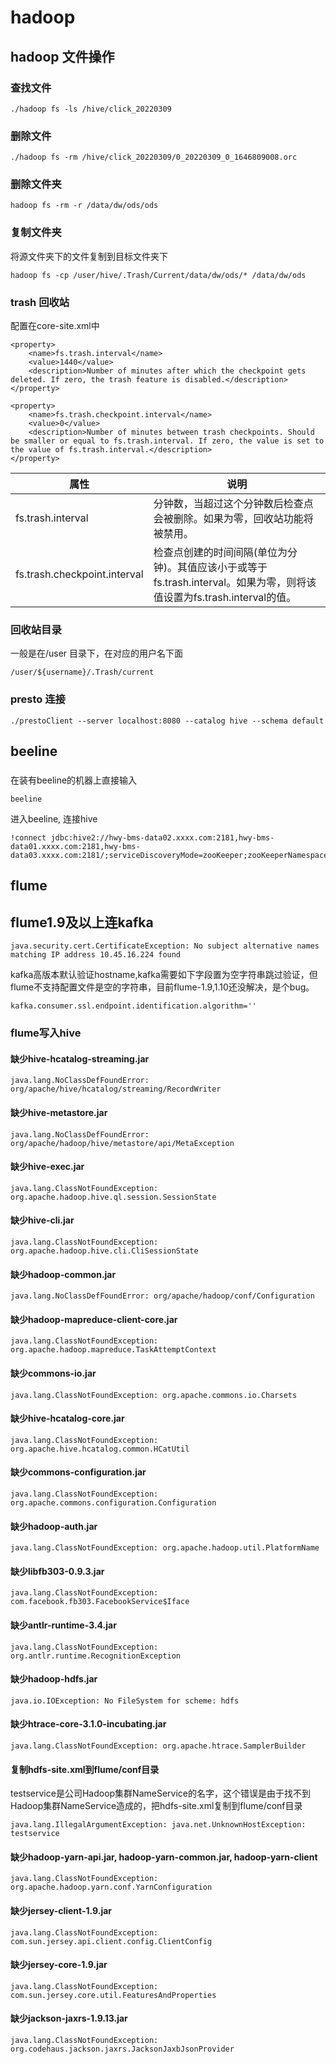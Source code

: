 # hadoop
## hadoop 文件操作
### 查找文件
```
./hadoop fs -ls /hive/click_20220309
```
### 删除文件
```
./hadoop fs -rm /hive/click_20220309/0_20220309_0_1646809008.orc
```
### 删除文件夹
```
hadoop fs -rm -r /data/dw/ods/ods
```
### 复制文件夹
将源文件夹下的文件复制到目标文件夹下
```
hadoop fs -cp /user/hive/.Trash/Current/data/dw/ods/* /data/dw/ods
```
### trash 回收站
配置在core-site.xml中
```
<property>  
    <name>fs.trash.interval</name>  
    <value>1440</value>  
    <description>Number of minutes after which the checkpoint gets deleted. If zero, the trash feature is disabled.</description>  
</property>

<property>  
    <name>fs.trash.checkpoint.interval</name>  
    <value>0</value>  
    <description>Number of minutes between trash checkpoints. Should be smaller or equal to fs.trash.interval. If zero, the value is set to the value of fs.trash.interval.</description>  
</property>
```
| 属性 | 说明 |
| ---- | ---- |
| fs.trash.interval  | 分钟数，当超过这个分钟数后检查点会被删除。如果为零，回收站功能将被禁用。 |
| fs.trash.checkpoint.interval  | 检查点创建的时间间隔(单位为分钟)。其值应该小于或等于fs.trash.interval。如果为零，则将该值设置为fs.trash.interval的值。 |
### 回收站目录
一般是在/user 目录下，在对应的用户名下面
```
/user/${username}/.Trash/current
```
### presto 连接
```
./prestoClient --server localhost:8080 --catalog hive --schema default
```
## beeline
###
在装有beeline的机器上直接输入
```
beeline
```
进入beeline, 连接hive
```
!connect jdbc:hive2://hwy-bms-data02.xxxx.com:2181,hwy-bms-data01.xxxx.com:2181,hwy-bms-data03.xxxx.com:2181/;serviceDiscoveryMode=zooKeeper;zooKeeperNamespace=hiveserver2
```
## flume
## flume1.9及以上连kafka
```
java.security.cert.CertificateException: No subject alternative names matching IP address 10.45.16.224 found
```
kafka高版本默认验证hostname,kafka需要如下字段置为空字符串跳过验证，但flume不支持配置文件是空的字符串，目前flume-1.9,1.10还没解决，是个bug。
```
kafka.consumer.ssl.endpoint.identification.algorithm=''
```
### flume写入hive
#### 缺少hive-hcatalog-streaming.jar
```
java.lang.NoClassDefFoundError: org/apache/hive/hcatalog/streaming/RecordWriter
```
#### 缺少hive-metastore.jar
```
java.lang.NoClassDefFoundError: org/apache/hadoop/hive/metastore/api/MetaException
```
#### 缺少hive-exec.jar
```
java.lang.ClassNotFoundException: org.apache.hadoop.hive.ql.session.SessionState
```
#### 缺少hive-cli.jar
```
java.lang.ClassNotFoundException: org.apache.hadoop.hive.cli.CliSessionState
```
#### 缺少hadoop-common.jar
```
java.lang.NoClassDefFoundError: org/apache/hadoop/conf/Configuration
```
#### 缺少hadoop-mapreduce-client-core.jar
```
java.lang.ClassNotFoundException: org.apache.hadoop.mapreduce.TaskAttemptContext
```
#### 缺少commons-io.jar
```
java.lang.ClassNotFoundException: org.apache.commons.io.Charsets
```
#### 缺少hive-hcatalog-core.jar
```
java.lang.ClassNotFoundException: org.apache.hive.hcatalog.common.HCatUtil
```
#### 缺少commons-configuration.jar
```
java.lang.ClassNotFoundException: org.apache.commons.configuration.Configuration
```
#### 缺少hadoop-auth.jar
```
java.lang.ClassNotFoundException: org.apache.hadoop.util.PlatformName
```
#### 缺少libfb303-0.9.3.jar
```
java.lang.ClassNotFoundException: com.facebook.fb303.FacebookService$Iface
```
#### 缺少antlr-runtime-3.4.jar
```
java.lang.ClassNotFoundException: org.antlr.runtime.RecognitionException
```
#### 缺少hadoop-hdfs.jar
```
java.io.IOException: No FileSystem for scheme: hdfs
```
#### 缺少htrace-core-3.1.0-incubating.jar
```
java.lang.ClassNotFoundException: org.apache.htrace.SamplerBuilder
```
#### 复制hdfs-site.xml到flume/conf目录
testservice是公司Hadoop集群NameService的名字，这个错误是由于找不到Hadoop集群NameService造成的，把hdfs-site.xml复制到flume/conf目录
```
java.lang.IllegalArgumentException: java.net.UnknownHostException: testservice
```
#### 缺少hadoop-yarn-api.jar, hadoop-yarn-common.jar, hadoop-yarn-client
```
java.lang.ClassNotFoundException: org.apache.hadoop.yarn.conf.YarnConfiguration
```
#### 缺少jersey-client-1.9.jar
```
java.lang.ClassNotFoundException: com.sun.jersey.api.client.config.ClientConfig
```
#### 缺少jersey-core-1.9.jar
```
java.lang.ClassNotFoundException: com.sun.jersey.core.util.FeaturesAndProperties
```
#### 缺少jackson-jaxrs-1.9.13.jar
```
java.lang.ClassNotFoundException: org.codehaus.jackson.jaxrs.JacksonJaxbJsonProvider
```